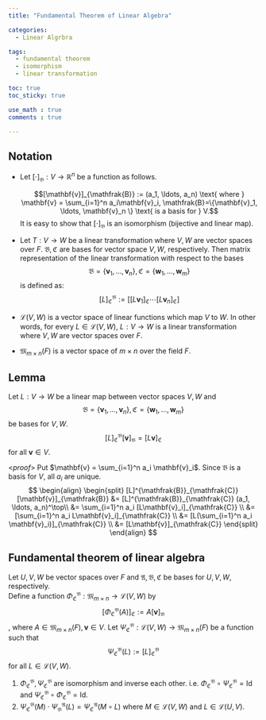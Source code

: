 ```yaml
---
title: "Fundamental Theorem of Linear Algebra"

categories:
  - Linear Algrbra

tags:
  - fundamental theorem
  - isomorphism
  - linear transformation

toc: true
toc_sticky: true

use_math : true
comments : true

---
```


## Notation
- Let  $[\cdot]_{\mathfrak{B}}:V \rightarrow \mathbb{R}^n$ be a function as follows.

  $$[\mathbf{v}]_{\mathfrak{B}} := (a_1, \ldots, a_n) \text{ where } \mathbf{v} = \sum_{i=1}^n a_i\mathbf{v}_i, \mathfrak{B}=\{\mathbf{v}_1, \ldots, \mathbf{v}_n \} \text{ is a basis for } V.$$
  It is easy to show that $[\cdot]_{\mathfrak{B}}$ is an isomorphism (bijective and linear map).

- Let $T: V \rightarrow W$ be a linear transformation where $V, W$ are vector spaces over $F$. $\mathfrak{B,C}$ are bases for vector space $V, W$, respectively. Then matrix representation of the linear transformation with respect to the bases $$\mathfrak{B}=\{\mathbf{v}_1, \ldots, \mathbf{v}_n\}, \mathfrak{C}=\{ \mathbf{w}_1, \ldots, \mathbf{w}_m \}$$ is defined as:
$$ [L]^\mathfrak{B}_{\mathfrak{C}} := [ [L\mathbf{v}_1]_{\mathfrak{C}} \cdots[L\mathbf{v}_n]_{\mathfrak{C}}]$$
- $\mathcal{L}(V,W)$ is a vector space of linear functions which map $V$ to $W$. In other words, for every $L\in \mathcal{L}(V,W)$, $L:V\rightarrow W$ is a linear transformation where $V,W$ are vector spaces over $F$.

- $\mathfrak{M}_{m\times n}(F)$ is a vector space of $m\times n$ over the field $F$.

 
## Lemma
Let $L:V\rightarrow W$ be a linear map between vector spaces $V,W$ and $$\mathfrak{B}= \{ \mathbf{v}_1, \ldots, \mathbf{v}_n\}, \mathfrak{C}= \{ \mathbf{w}_1, \ldots, \mathbf{w}_m\}$$ be  bases for $V,W$. 
$$[L]^{\mathfrak{B}}_{\mathfrak{C}} [\mathbf{v}]_{\mathfrak{B}} = [L\mathbf{v}]_{\mathfrak{C}}$$ for all $\mathbf{v} \in V$.

<*proof*>
Put $\mathbf{v} = \sum_{i=1}^n a_i \mathbf{v}_i$. Since $\mathfrak{B}$ is a basis for $V$, all $a_i$ are unique. 
$$
\begin{align}
    \begin{split}
        [L]^{\mathfrak{B}}_{\mathfrak{C}}[\mathbf{v}]_{\mathfrak{B}} &= [L]^{\mathfrak{B}}_{\mathfrak{C}} (a_1, \ldots, a_n)^\top\\
        &= \sum_{i=1}^n a_i [L\mathbf{v}_i]_{\mathfrak{C}} \\
        &= [\sum_{i=1}^n a_i L\mathbf{v}_i]_{\mathfrak{C}} \\
        &= [L(\sum_{i=1}^n a_i \mathbf{v}_i)]_{\mathfrak{C}} \\
        &= [L\mathbf{v}]_{\mathfrak{C}}
    \end{split}
\end{align}
$$
$$\tag*{$\square$}$$



## Fundamental theorem of linear algebra 
Let $U,V,W$ be vector spaces over $F$ and $\mathfrak{A,B,C}$ be bases for $U,V,W$, respectively. <br />
Define  a function $\Phi^{\mathfrak{B}}_{\mathfrak{C}}: \mathfrak{M}_{m\times n} \rightarrow \mathcal{L}(V,W)$ by $$[\Phi^{\mathfrak{B}}_{\mathfrak{C}}(A)]_{\mathfrak{C}} := A[\mathbf{v}]_{\mathfrak{B}}$$, where $A \in \mathfrak{M}_{m\times n}(F), \mathbf{v} \in V$. Let $\Psi^{\mathfrak{B}}_{\mathfrak{C}}: \mathcal{L}(V,W) \rightarrow \mathfrak{M}_{m\times n}(F)$ be a function such that $$\Psi^{\mathfrak{B}}_{\mathfrak{C}}(L) := [L]^{\mathfrak{B}}_{\mathfrak{C}}$$ for all $L \in \mathcal{L}(V,W)$.
1. $\Phi^{\mathfrak{B}}_{\mathfrak{C}}, \Psi^{\mathfrak{B}}_{\mathfrak{C}}$ are isomorphism and inverse each other. i.e. $\Phi^{\mathfrak{B}}_{\mathfrak{C}} \circ \Psi^{\mathfrak{B}}_{\mathfrak{C}} = \text{Id}$ and $\Psi^{\mathfrak{B}}_{\mathfrak{C}} \circ \Phi^{\mathfrak{B}}_{\mathfrak{C}} = \text{Id}$.
2. $\Psi^{\mathfrak{B}}_{\mathfrak{C}}(M) \cdot \Psi^{\mathfrak{A}}_{\mathfrak{B}}(L) = \Psi^{\mathfrak{A}}_{\mathfrak{C}}(M \circ L)$ where $M \in \mathcal{L}(V,W)$ and $L \in \mathcal{L}(U,V)$.
